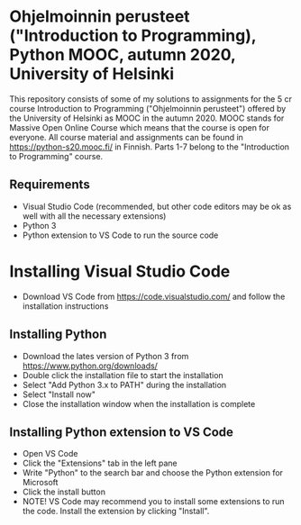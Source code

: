 # Ohjelmoinnin perusteet ("Introduction to Programming), Python MOOC, autumn 2020, University of Helsinki
This repository consists of some of my solutions to assignments for the 5 cr course Introduction to Programming ("Ohjelmoinnin perusteet") offered by the University of Helsinki as MOOC in the autumn 2020. MOOC stands for Massive Open Online Course which means that the course is open for everyone. All course material and assignments can be found in https://python-s20.mooc.fi/ in Finnish. Parts 1-7 belong to the "Introduction to Programming" course. 

## Requirements
* Visual Studio Code (recommended, but other code editors may be ok as well with all the necessary extensions)
* Python 3
* Python extension to VS Code to run the source code

# Installing Visual Studio Code
* Download VS Code from https://code.visualstudio.com/ and follow the installation instructions

## Installing Python 
* Download the lates version of Python 3 from https://www.python.org/downloads/
* Double click the installation file to start the installation
* Select "Add Python 3.x to PATH" during the installation
* Select "Install now"
* Close the installation window when the installation is complete

## Installing Python extension to VS Code
* Open VS Code
* Click the "Extensions" tab in the left pane
* Write "Python" to the search bar and choose the Python extension for Microsoft
* Click the install button
* NOTE! VS Code may recommend you to install some extensions to run the code. Install the extension by clicking "Install". 
